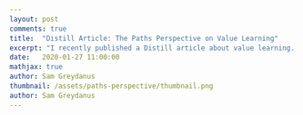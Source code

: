 ```yaml
---
layout: post
comments: true
title:  "Distill Article: The Paths Perspective on Value Learning"
excerpt: "I recently published a Distill article about value learning. This post includes a link to the article and some meta-commentary about the Distill format."
date:   2020-01-27 11:00:00
mathjax: true
author: Sam Greydanus
thumbnail: /assets/paths-perspective/thumbnail.png
author: Sam Greydanus
---
```


<div>
	<style>
		#linkbutton:link, #linkbutton:visited {
		  padding: 6px 0px;
		  text-decoration: none;
		  display: inline-block;

		  border: 2px solid #777;
		  padding: 10px;
		  font-size: 20px;
		  width: 300px;
		  text-align: center;
		  color: #999;
		  margin: 0px auto;
		  cursor: pointer;
		  margin-bottom: 10px;
		}

		#linkbutton:hover, #linkbutton:active {
		  background-color: rgba(245, 245, 245);
		}
	</style>
</div>

I recently published a Distill article about value learning. This post includes a link to the article and some meta-commentary about the Distill format.

<div class="imgcap_noborder" style="display: block; margin-left: auto; margin-right: auto; width:100%">
	<a href="https://distill.pub/2019/paths-perspective-on-value-learning/" id="linkbutton" target="_blank" style="margin-right: 10px;">Read this article on Distill</a>
</div>

<div class="imgcap_noborder" style="display: block; margin-left: auto; margin-right: auto; width:100%">
	<a href="https://distill.pub/2019/paths-perspective-on-value-learning/" target="_blank">
		<img src="/assets/paths-perspective/screenshot.png">
	</a>
</div>

## Thoughts on Distill

I've admired Distill since its inception. Early on I could tell by the clean diagrams, interactive demos, and digestible prose that the authors knew a lot about their craft. On top of that, I was excited because Distill filled two important niches.

**Niche 1: Repaying research debt.** Our field has a rapid publication cycle and most researchers write more than one paper per year. The unintended consequence is that many of these papers are poorly written, quickly outdated, or even flat-out incorrect. Distill's solution has been to collect the most important ideas and insights of machine learning in one place, without all the noise. In my experience this works well; I often learn as much from reading one Distill paper as I would from ten conference papers.

<!-- <div class="imgcap" style="display: block; margin-left: auto; margin-right: auto; width:53%">
	<img src="/assets/paths-perspective/arxiv-papers.jpeg">
	<div class="thecap" style="text-align:left; width:100%"><b>Figure 2.</b> The number of ML papers on arXiv is rapidly increasing (plot credit: <a href="https://t.co/6tjdLocleT?amp=1">Jeff Dean</a>). With this flood of new papers, much more "publication noise" has entered our field. Distill is one promising medium for separating the signal from the noise.</div>
</div> -->

<div class="imgcap_noborder" style="display: block; margin-left: auto; margin-right: auto; width:52%">
	<!-- <img src="/assets/paths-perspective/research-debt.jpg"> -->
	<img src="/assets/paths-perspective/arxiv-papers.jpeg">
	<div class="thecap" style="text-align:left; width:100%"><b>Figure 1.</b> The number of ML papers uploaded to ArXiv has increased exponentially in recent years. Distill aims to <a href="https://distill.pub/2017/research-debt/">reduce publication noise</a> by summarizing key research ideas in a low-volume, peer-reviewed setting.</div>
</div>

**Niche 2: Highlighting qualitative results.** These days, it can be difficult to publish a deep learning paper [without a nice table showing that your approach achieves state-of-the-art results](https://twitter.com/TacoCohen/status/1073902391270014976). These tables are certainly important, but a qualitative understanding of _what_ the model is doing and _why_ is just as important. Distill prioritizes these "science of deep learning" questions as Chris Olah told me, "because there is so much more to a neural network than its test loss."

<div class="imgcap_noborder" style="display: block; margin-left: auto; margin-right: auto; width:43%">
	<img src="/assets/paths-perspective/flowers.jpeg" style="width:70%">
	<div class="thecap" style="text-align:left; width:100%"><b>Figure 2.</b> Distill advocates <a href="https://distill.pub/2017/feature-visualization/">visualization</a> <a href="https://distill.pub/2018/differentiable-parameterizations/">techniques</a> that help researchers answer qualitative questions about their models.</div>
</div>

## My experience with Distill

Writing a Distill article is Type 2 fun. It's not easy and it's not comfortable but it will make you a better researcher. My experience involved a lot of background research (re-reading Sutton's RL textbook and watching David Silver's lectures on YouTube) and a lot of work at a whiteboard. During the drafting process I had to delete everything and start from scratch a couple times. At times the process was frustrating and painful, but I sincerely believe that most of it was "growing pains" because I was pushing myself to create something really excellent.

Writing a Distill article is not an individual pursuit. I was fortunate enough to work with Chris Olah and others from the editorial team. The editors have high standards but they make a sincere effort to get new people involved. They spent a lot of time teaching me the skills and thought processes I needed in order to make the article shine.

**Advice.** My main advice is that _writing a Distill article is not like writing a conference paper_. If you approach it with the same expectations, you will be sad. If you approach it with different expectations, you will be happy. A few key differences:

<ul style="list-style-type:disc;">
	<li><u>Audience</u>. Your audience is no longer your reviewers plus a smattering of people who study what you study. Now your audience is anyone who cares about ML research. When I write a conference paper, I imagine I'm explaining my results to one of my professors. When I write a Distill article, I imagine I'm explaining my results to a smart undergraduate.</li>
	<li><u>The story you tell</u>. Many conference papers target a shortcoming of previous work and propose a better solution. Distill articles read more like natural science articles: the author collects data, analyzes it, and then reports what they found. A good example is <a href="https://distill.pub/2019/activation-atlas/">Activation Atlases</a> where the authors <i>observe</i> the features of a vision model, <i>hypothesize</i> about what they are doing, and then <i>verify</i> the hypothesis. Some articles such as <a href="https://distill.pub/2016/misread-tsne/">How to Use T-SNE Effectively</a> don't even report new knowledge and instead focus on explaining a known concept really well.</li>
	<li><u>Diagrams and demos</u>. Distill puts a premium on clarity. This doesn't mean that you <i>need</i> to have fancy diagrams or demos in your article (some strong Distill articles do not), but if they are the best way to explain something, then use them! I got a lot of satisfaction from making my diagrams in Illustrator, coding my demos in JavaScript, and putting lots of time and thought into making things beautiful.</li>
	<li><u>Time to submission</u>. From the initial idea to the final draft, you'll need about twice as much time as you'd need for a conference paper.</li>
	<li><u>Time of review process</u>. Plan on the review process also taking about twice as long.</li>
	<li><u>Sense of wonder</u>. The very best modes of science communication have a way of inspiring wonder and excitement in their audience. Distill is no exception. Its articles help young researchers see the beauty and promise of the field in a way that conference papers, textbooks, and boring lectures cannot. An implicit part of writing a Distill article involves channeling your "sense of wonder" so that your readers can experience it too.</li>
</ul>

**Takeaway.** I had a good experience working with Distill and would recommend it to others. I'm happy to answer specific questions about the process over email.

